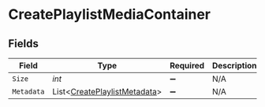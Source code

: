 # CreatePlaylistMediaContainer


## Fields

| Field                                                                           | Type                                                                            | Required                                                                        | Description                                                                     | Example                                                                         |
| ------------------------------------------------------------------------------- | ------------------------------------------------------------------------------- | ------------------------------------------------------------------------------- | ------------------------------------------------------------------------------- | ------------------------------------------------------------------------------- |
| `Size`                                                                          | *int*                                                                           | :heavy_minus_sign:                                                              | N/A                                                                             | 7                                                                               |
| `Metadata`                                                                      | List<[CreatePlaylistMetadata](../../Models/Requests/CreatePlaylistMetadata.md)> | :heavy_minus_sign:                                                              | N/A                                                                             |                                                                                 |
